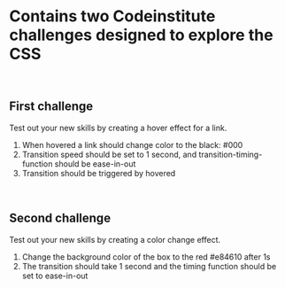# Contains two Codeinstitute challenges designed to explore the CSS

<br>

## First challenge

Test out your new skills by creating a hover effect for a link.

1. When hovered a link should change color to the black: #000
2. Transition speed should be set to 1 second, and transition-timing-function should be ease-in-out
3. Transition should be triggered by hovered

<br>

## Second challenge

Test out your new skills by creating a color change effect.

1. Change the background color of the box to the red #e84610 after 1s
2. The transition should take 1 second and the timing function should be set to ease-in-out